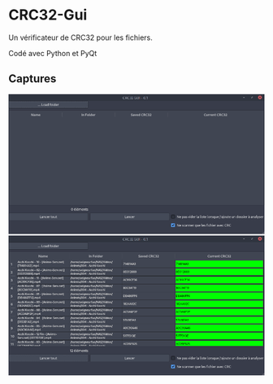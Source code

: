# CRC32-Gui
Un vérificateur de CRC32 pour les fichiers.

Codé avec Python et PyQt

## Captures 
![](docs/img/2021-02-07-22-05-39.png)
![](docs/img/2021-02-07-22-06-47.png)